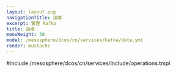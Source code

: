 ```yaml
---
layout: layout.pug
navigationTitle: 运维
excerpt: 管理 Kafka
title: 运维
menuWeight: 30
model: /mesosphere/dcos/cn/services/kafka/data.yml
render: mustache
---
```


#include /mesosphere/dcos/cn/services/include/operations.tmpl

